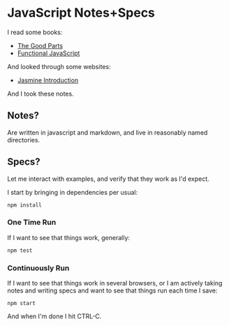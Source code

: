 # JavaScript Notes+Specs

I read some books:

* [The Good Parts][good-parts]
* [Functional JavaScript][fun-js]

[good-parts]: http://shop.oreilly.com/product/9780596517748.do
[fun-js]: http://shop.oreilly.com/product/0636920028857.do

And looked through some websites:

* [Jasmine Introduction][jasmine-intro]

[jasmine-intro]: https://jasmine.github.io/2.0/introduction.html

And I took these notes.

## Notes?

Are written in javascript and markdown, and live in reasonably named
directories.

## Specs?

Let me interact with examples, and verify that they work as I'd
expect.

I start by bringing in dependencies per usual:

```
npm install
```

### One Time Run

If I want to see that things work, generally:

```
npm test
```

### Continuously Run

If I want to see that things work in several browsers, or I am
actively taking notes and writing specs and want to see that things
run each time I save:

```
npm start
```

And when I'm done I hit CTRL-C.
